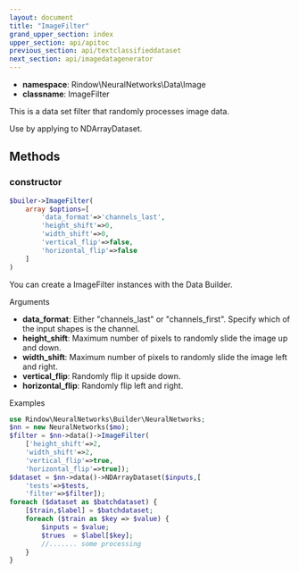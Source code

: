 ```yaml
---
layout: document
title: "ImageFilter"
grand_upper_section: index
upper_section: api/apitoc
previous_section: api/textclassifieddataset
next_section: api/imagedatagenerator
---
```


- **namespace**: Rindow\NeuralNetworks\Data\Image
- **classname**: ImageFilter

This is a data set filter that randomly processes image data.

Use by applying to NDArrayDataset.

Methods
-------

### constructor
```php
$builer->ImageFilter(
    array $options=[
        'data_format'=>'channels_last',
        'height_shift'=>0,
        'width_shift'=>0,
        'vertical_flip'=>false,
        'horizontal_flip'=>false
    ]
)
```
You can create a ImageFilter instances with the Data Builder.

Arguments

- **data_format**: Either "channels_last" or "channels_first". Specify which of the input shapes is the channel.
- **height_shift**: Maximum number of pixels to randomly slide the image up and down.
- **width_shift**: Maximum number of pixels to randomly slide the image left and right.
- **vertical_flip**: Randomly flip it upside down.
- **horizontal_flip**: Randomly flip left and right.

Examples

```php
use Rindow\NeuralNetworks\Builder\NeuralNetworks;
$nn = new NeuralNetworks($mo);
$filter = $nn->data()->ImageFilter(
    ['height_shift'=>2,
    'width_shift'=>2,
    'vertical_flip'=>true,
    'horizontal_flip'=>true]);
$dataset = $nn->data()->NDArrayDataset($inputs,[
    'tests'=>$tests,
    'filter'=>$filter]);
foreach ($dataset as $batchdataset) {
    [$train,$label] = $batchdataset;
    foreach ($train as $key => $value) {
        $inputs = $value;
        $trues  = $label[$key];
        //....... some processing
    }
}
```
